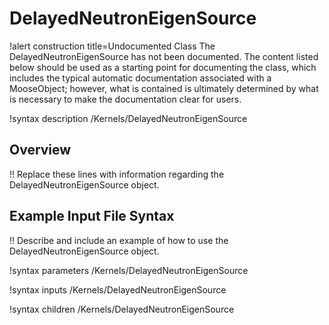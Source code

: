 # DelayedNeutronEigenSource

!alert construction title=Undocumented Class
The DelayedNeutronEigenSource has not been documented. The content listed below should be used as a starting point for
documenting the class, which includes the typical automatic documentation associated with a
MooseObject; however, what is contained is ultimately determined by what is necessary to make the
documentation clear for users.

!syntax description /Kernels/DelayedNeutronEigenSource

## Overview

!! Replace these lines with information regarding the DelayedNeutronEigenSource object.

## Example Input File Syntax

!! Describe and include an example of how to use the DelayedNeutronEigenSource object.

!syntax parameters /Kernels/DelayedNeutronEigenSource

!syntax inputs /Kernels/DelayedNeutronEigenSource

!syntax children /Kernels/DelayedNeutronEigenSource

